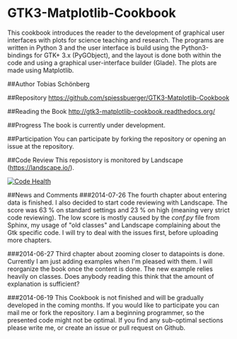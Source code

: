 GTK3-Matplotlib-Cookbook
========================
This cookbook introduces the reader to the development of graphical user interfaces with plots for science teaching and research. The programs are written in Python 3 and the user interface is build using the Python3-bindings for GTK+ 3.x (PyGObject), and the layout is done both within the code and using a graphical user-interface builder (Glade). The plots are made using Matplotlib.

##Author
Tobias Schönberg

##Repository
https://github.com/spiessbuerger/GTK3-Matplotlib-Cookbook

##Reading the Book
http://gtk3-matplotlib-cookbook.readthedocs.org/

##Progress
The book is currently under development.

##Participation
You can participate by forking the repository or opening an issue at the repository.

##Code Review
This reposistory is monitored by Landscape (https://landscape.io/).

[![Code Health](https://landscape.io/github/spiessbuerger/GTK3-Matplotlib-Cookbook/master/landscape.png)](https://landscape.io/github/spiessbuerger/GTK3-Matplotlib-Cookbook/master)

##News and Comments
###2014-07-26
The fourth chapter about entering data is finished. I also decided to start code reviewing with Landscape. The score was 63 % on standard settings and 23 % on high (meaning very strict code reviewing). The low score is mostly caused by the *conf.py* file from Sphinx, my usage of "old classes" and Landscape complaining about the Gtk specific code. I will try to deal with the issues first, before uploading more chapters.

###2014-06-27
Third chapter about zooming closer to datapoints is done. Currently I am just adding examples when I'm pleased with them. I will reorganize the book once the content is done. The new example relies heavily on classes. Does anybody reading this think that the amount of explanation is sufficient?

###2014-06-19
This Cookbook is not finished and will be gradually developed in the coming months. If you would like to participate you can mail me or fork the repository. I am a beginning programmer, so the presented code might not be optimal. If you find any sub-optimal sections please write me, or create an issue or pull request on Github.

